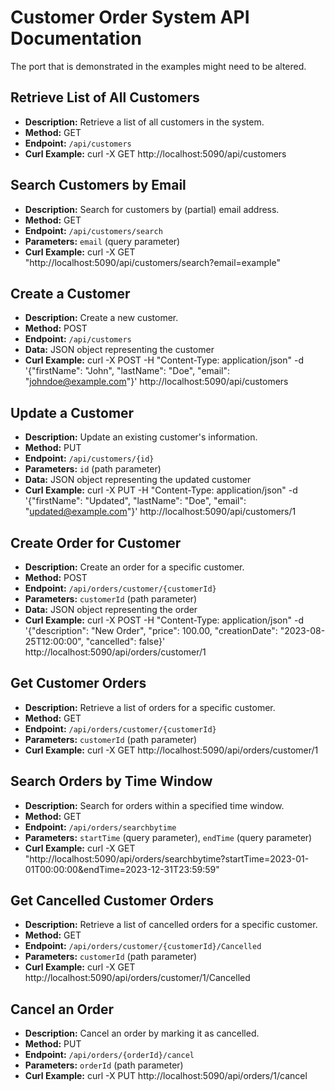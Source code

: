 # Customer Order System API Documentation

The port that is demonstrated in the examples might need to be altered.

## Retrieve List of All Customers

- **Description:** Retrieve a list of all customers in the system.
- **Method:** GET
- **Endpoint:** `/api/customers`
- **Curl Example:** curl -X GET http://localhost:5090/api/customers


## Search Customers by Email

- **Description:** Search for customers by (partial) email address.
- **Method:** GET
- **Endpoint:** `/api/customers/search`
- **Parameters:** `email` (query parameter)
- **Curl Example:** curl -X GET "http://localhost:5090/api/customers/search?email=example"


## Create a Customer

- **Description:** Create a new customer.
- **Method:** POST
- **Endpoint:** `/api/customers`
- **Data:** JSON object representing the customer
- **Curl Example:** curl -X POST -H "Content-Type: application/json" -d '{"firstName": "John", "lastName": "Doe", "email": "johndoe@example.com"}' http://localhost:5090/api/customers


## Update a Customer

- **Description:** Update an existing customer's information.
- **Method:** PUT
- **Endpoint:** `/api/customers/{id}`
- **Parameters:** `id` (path parameter)
- **Data:** JSON object representing the updated customer
- **Curl Example:** curl -X PUT -H "Content-Type: application/json" -d '{"firstName": "Updated", "lastName": "Doe", "email": "updated@example.com"}' http://localhost:5090/api/customers/1

 ## Create Order for Customer

- **Description:** Create an order for a specific customer.
- **Method:** POST
- **Endpoint:** `/api/orders/customer/{customerId}`
- **Parameters:** `customerId` (path parameter)
- **Data:** JSON object representing the order
- **Curl Example:** curl -X POST -H "Content-Type: application/json" -d '{"description": "New Order", "price": 100.00, "creationDate": "2023-08-25T12:00:00", "cancelled": false}' http://localhost:5090/api/orders/customer/1

  
## Get Customer Orders

- **Description:** Retrieve a list of orders for a specific customer.
- **Method:** GET
- **Endpoint:** `/api/orders/customer/{customerId}`
- **Parameters:** `customerId` (path parameter)
- **Curl Example:** curl -X GET http://localhost:5090/api/orders/customer/1
  
## Search Orders by Time Window

- **Description:** Search for orders within a specified time window.
- **Method:** GET
- **Endpoint:** `/api/orders/searchbytime`
- **Parameters:** `startTime` (query parameter), `endTime` (query parameter)
- **Curl Example:** curl -X GET "http://localhost:5090/api/orders/searchbytime?startTime=2023-01-01T00:00:00&endTime=2023-12-31T23:59:59"
  
## Get Cancelled Customer Orders

- **Description:** Retrieve a list of cancelled orders for a specific customer.
- **Method:** GET
- **Endpoint:** `/api/orders/customer/{customerId}/Cancelled`
- **Parameters:** `customerId` (path parameter)
- **Curl Example:** curl -X GET http://localhost:5090/api/orders/customer/1/Cancelled

  
## Cancel an Order

- **Description:** Cancel an order by marking it as cancelled.
- **Method:** PUT
- **Endpoint:** `/api/orders/{orderId}/cancel`
- **Parameters:** `orderId` (path parameter)
- **Curl Example:** curl -X PUT http://localhost:5090/api/orders/1/cancel




